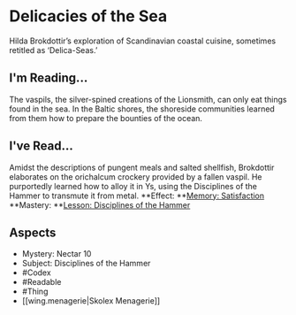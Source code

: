 # Delicacies of the Sea
Hilda Brokdottir’s exploration of Scandinavian coastal cuisine, sometimes retitled as ‘Delica-Seas.’
## I'm Reading...
The vaspils, the silver-spined creations of the Lionsmith, can only eat things found in the sea. In the Baltic shores, the shoreside communities learned from them how to prepare the bounties of the ocean.
## I've Read...
Amidst the descriptions of pungent meals and salted shellfish, Brokdottir elaborates on the orichalcum crockery provided by a fallen vaspil. He purportedly learned how to alloy it in Ys, using the Disciplines of the Hammer to transmute it from metal.
**Effect: **[Memory: Satisfaction](https://uadaf.theevilroot.xyz/rowenarium/element/mem.satisfaction)
**Mastery: **[Lesson: Disciplines of the Hammer](https://uadaf.theevilroot.xyz/rowenarium/element/x.disciplinesofthehammer)
## Aspects
- Mystery: Nectar 10
- Subject: Disciplines of the Hammer
- #Codex
- #Readable
- #Thing
- [[wing.menagerie|Skolex Menagerie]]
